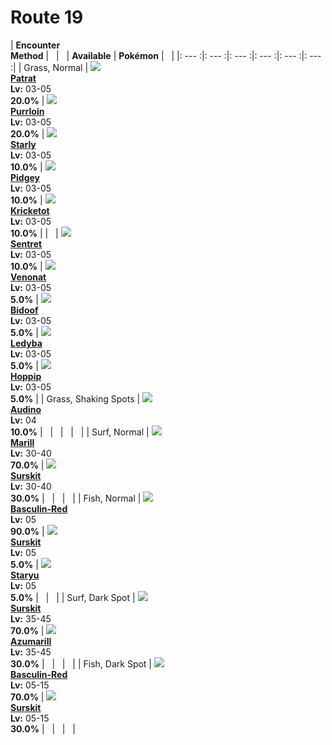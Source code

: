 # Route 19

| __Encounter<br>Method__ | &nbsp; | &nbsp; | __Available__ | __Pokémon__ | &nbsp; |
|: --- :|: --- :|: --- :|: --- :|: --- :|: --- :|
| Grass, Normal | ![][504] <br> __[Patrat]__ <br> __Lv:__ 03-05 <br> __20.0%__ | ![][509] <br> __[Purrloin]__ <br> __Lv:__ 03-05 <br> __20.0%__ | ![][396] <br> __[Starly]__ <br> __Lv:__ 03-05 <br> __10.0%__ | ![][16] <br> __[Pidgey]__ <br> __Lv:__ 03-05 <br> __10.0%__ | ![][401] <br> __[Kricketot]__ <br> __Lv:__ 03-05 <br> __10.0%__ |
| &nbsp; | ![][161] <br> __[Sentret]__ <br> __Lv:__ 03-05 <br> __10.0%__ | ![][48] <br> __[Venonat]__ <br> __Lv:__ 03-05 <br> __5.0%__ | ![][399] <br> __[Bidoof]__ <br> __Lv:__ 03-05 <br> __5.0%__ | ![][165] <br> __[Ledyba]__ <br> __Lv:__ 03-05 <br> __5.0%__ | ![][187] <br> __[Hoppip]__ <br> __Lv:__ 03-05 <br> __5.0%__ |
| Grass, Shaking Spots | ![][531] <br> __[Audino]__ <br> __Lv:__ 04 <br> __10.0%__ | &nbsp; | &nbsp; | &nbsp; | &nbsp; |
| Surf, Normal | ![][183] <br> __[Marill]__ <br> __Lv:__ 30-40 <br> __70.0%__ | ![][283] <br> __[Surskit]__ <br> __Lv:__ 30-40 <br> __30.0%__ | &nbsp; | &nbsp; | &nbsp; |
| Fish, Normal | ![][550-red] <br> __[Basculin-Red]__ <br> __Lv:__ 05 <br> __90.0%__ | ![][283] <br> __[Surskit]__ <br> __Lv:__ 05 <br> __5.0%__ | ![][120] <br> __[Staryu]__ <br> __Lv:__ 05 <br> __5.0%__ | &nbsp; | &nbsp; |
| Surf, Dark Spot | ![][283] <br> __[Surskit]__ <br> __Lv:__ 35-45 <br> __70.0%__ | ![][184] <br> __[Azumarill]__ <br> __Lv:__ 35-45 <br> __30.0%__ | &nbsp; | &nbsp; | &nbsp; |
| Fish, Dark Spot | ![][550-red] <br> __[Basculin-Red]__ <br> __Lv:__ 05-15 <br> __70.0%__ | ![][283] <br> __[Surskit]__ <br> __Lv:__ 05-15 <br> __30.0%__ | &nbsp; | &nbsp; | &nbsp; |


[504]: ../img/animated/504.gif
[Patrat]: ../pokemons/504/
[509]: ../img/animated/509.gif
[Purrloin]: ../pokemons/509/
[396]: ../img/animated/396.gif
[Starly]: ../pokemons/396/
[16]: ../img/animated/16.gif
[Pidgey]: ../pokemons/016/
[401]: ../img/animated/401.gif
[Kricketot]: ../pokemons/401/
[161]: ../img/animated/161.gif
[Sentret]: ../pokemons/161/
[48]: ../img/animated/48.gif
[Venonat]: ../pokemons/048/
[399]: ../img/animated/399.gif
[Bidoof]: ../pokemons/399/
[165]: ../img/animated/165.gif
[Ledyba]: ../pokemons/165/
[187]: ../img/animated/187.gif
[Hoppip]: ../pokemons/187/
[531]: ../img/animated/531.gif
[Audino]: ../pokemons/531/
[183]: ../img/animated/183.gif
[Marill]: ../pokemons/183/
[283]: ../img/animated/283.gif
[Surskit]: ../pokemons/283/
[550-red]: ../img/animated/550-red.gif
[Basculin-Red]: ../pokemons/550/
[120]: ../img/animated/120.gif
[Staryu]: ../pokemons/120/
[184]: ../img/animated/184.gif
[Azumarill]: ../pokemons/184/